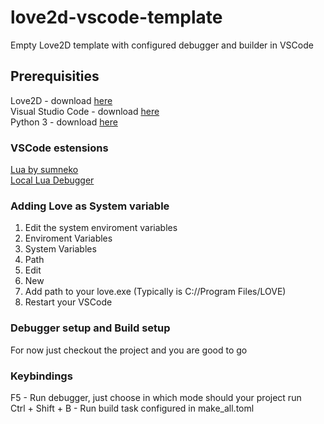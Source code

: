 # love2d-vscode-template
Empty Love2D template with configured debugger and builder in VSCode

## Prerequisities
Love2D - download [here](https://love2d.org/)  
Visual Studio Code - download [here](https://code.visualstudio.com/)  
Python 3 - download [here](https://www.python.org/downloads/)  

### VSCode estensions

[Lua by sumneko](https://marketplace.visualstudio.com/items?itemName=sumneko.lua)  
[Local Lua Debugger](https://marketplace.visualstudio.com/items?itemName=tomblind.local-lua-debugger-vscode)  

### Adding Love as System variable
1. Edit the system enviroment variables
1. Enviroment Variables
1. System Variables
1. Path
1. Edit
1. New
1. Add path to your love.exe (Typically is C://Program Files/LOVE)
1. Restart your VSCode

### Debugger setup and Build setup
For now just checkout the project and you are good to go

### Keybindings
F5 - Run debugger, just choose in which mode should your project run  
Ctrl + Shift + B - Run build task configured in make_all.toml  